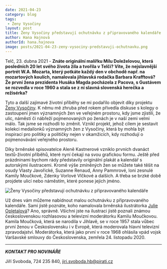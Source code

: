 ```yaml
---
date: 2021-04-23
category: blog
tags:
 - Ženy Vysočiny
layout: post
title: Ženy Vysočiny představují ochutnávku z připravovaného kalendáře
author: Hana Hajnová
authorId: hana.hajnova
image: posts/2021-04-23-zeny-vysociny-predstavuji-ochutnavku.png
---
```


Telč, 23. dubna 2021 - **Znáte originální malířku Mílu Doleželovou, která posledních 20 let svého života žila a tvořila v Telči? Víte, že nejslavnější portrét W.A. Mozarta, který potkáte každý den v obchodě např. na mozartových koulích, namalovala jihlavská rodačka Barbara Krafftová? Že první žena prezidenta Husáka Magda pocházela z Pacova, s Gustávem se rozvedla v roce 1960 a stala se z ní slavná slovenská herečka a režisérka?** 

Tyto a další zajímavé životní příběhy se mi podařilo objevit díky projektu [Ženy Vysočiny](https://dary.pirati.cz/projekty-kampane/zeny-vysociny/). K němu mě zhruba před rokem přivedla diskuse s kolegy o zastoupení jmen významných žen ve veřejném prostoru, kdy jsme zjistili, že ulic, náměstí či nábřeží pojmenovaných po ženách je v naší zemi velmi málo. Tak jsme se rozhodli to změnit. Vznikl projekt, jehož cílem je sestavit kolekci medailonků významných žen z Vysočiny, která by mohla být inspirací pro politiky a političky nejen v okamžicích, kdy rozhodují o pojmenovávání veřejného prostoru. 

Díky brněnské spisovatelce Aleně Kastnerové vzniklo prvních dvanáct textů-životní příběhů, které nyní čekají na svou grafickou formu. Ještě před prázdninami bychom rády představily originální plakát a kalendář s autorskými ilustracemi. Kromě výše zmíněných žen se můžete také těšit na osudy Vlasty Javořické, Suzanne Renaud, Anny Pammrové, loni zesnulé Kamily Moučkové, Zdenky Vorlové Vlčkové a dalších. A třeba se brzké době projdete ulicí nebo náměstím, které ponese jejich jméno. 

![Ženy Vysočiny představují ochutnávku z připravovaného kalendáře](https://a.pirati.cz/vysocina/img/posts/2021-04-23-kamila-mouckova-ilustrace.jpg)

Už dnes vám můžeme nabídnout malou ochutnávku z připravovaného kalendáře. Sami jistě poznáte, koho namalovala brněnská ilustrátorka [Julie Opletalová](https://www.itusa.cz/)? Ano, správně. Všichni jste na ilustraci jistě poznali známou československou rozhlasovou a televizní moderátorku Kamilu Moučkovou. Kamila Moučková, která se narodila v Jihlavě, se v roce 1957 stala vůbec první ženou v Československu i v Evropě, která moderovala hlavní televizní zpravodajství. Moderátorka, která jako první v roce 1968 ohlásila vpád vojsk Varšavské smlouvy do Československa, zemřela 24. listopadu 2020.


---

***KONTAKT PRO NOVINÁŘE*** 

Jiří Svoboda, 724 235 840, <jiri.svoboda.hb@pirati.cz>
